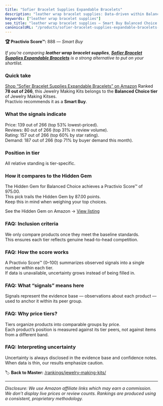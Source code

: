 ```yaml
---
title: "Sofier Bracelet Supplies Expandable Bracelets"
description: "leather wrap bracelet supplies: Data-driven within Balanced Choice ranking using the Practivio Score™. Positioned by quality, value, demand, findability, momen…"
keywords: ["leather wrap bracelet supplies"]
seo_title: "leather wrap bracelet supplies — Smart Buy Balanced Choice (2025)"
canonicalURL: "/products/sofier-bracelet-supplies-expandable-bracelets-B09F2PGRSW/"
---
```


**🏆 Practivio Score™:** 888 — _Smart Buy_


*If you're comparing **leather wrap bracelet supplies**, **[Sofier Bracelet Supplies Expandable Bracelets](https://www.amazon.com/dp/B09F2PGRSW?tag=practivio-20)** is a strong alternative to put on your shortlist.*
### Quick take
[Shop “Sofier Bracelet Supplies Expandable Bracelets” on Amazon](https://www.amazon.com/dp/B09F2PGRSW?tag=practivio-20)
Ranked **78 out of 266**, this Jewelry Making Kits belongs to the **Balanced Choice tier** of Jewelry Making Kitses.  
Practivio recommends it as a **Smart Buy**.

### What the signals indicate
Price: 139 out of 266 (top 53% lowest-priced).  
Reviews: 80 out of 266 (top 31% in review volume).  
Rating: 157 out of 266 (top 60% by star rating).  
Demand: 187 out of 266 (top 71% by buyer demand this month).

### Position in tier
All relative standing is tier-specific.

### How it compares to the Hidden Gem
The Hidden Gem for Balanced Choice achieves a Practivio Score™ of 975.00.  
This pick trails the Hidden Gem by 87.00 points.  
Keep this in mind when weighing your top choices.  

See the Hidden Gem on Amazon → [View listing](https://www.amazon.com/dp/B07M6CDS77?tag=practivio-20)

### FAQ: Inclusion criteria
We only compare products once they meet the baseline standards.  
This ensures each tier reflects genuine head-to-head competition.

### FAQ: How the score works
A Practivio Score™ (0–100) summarizes observed signals into a single number within each tier.  
If data is unavailable, uncertainty grows instead of being filled in.

### FAQ: What “signals” means here
Signals represent the evidence base — observations about each product — used to anchor it within its peer group.

### FAQ: Why price tiers?
Tiers organize products into comparable groups by price.  
Each product’s position is measured against its tier peers, not against items from a different band.

### FAQ: Interpreting uncertainty
Uncertainty is always disclosed in the evidence base and confidence notes.  
When data is thin, our results emphasize caution.


🏷️ **Back to Master:** [/rankings/jewelry-making-kits/](/rankings/jewelry-making-kits/)

---
_Disclosure: We use Amazon affiliate links which may earn a commission. We don’t display live prices or review counts. Rankings are produced using a consistent, proprietary methodology._
